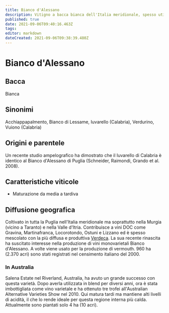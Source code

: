 ```yaml
---
title: Bianco d'Alessano
description: Vitigno a bacca bianca dell'Italia meridionale, spesso utilizzato in blend con la Verdeca. Gode di un certo successo anche in Australia.
published: true
date: 2021-09-06T09:40:16.463Z
tags: 
editor: markdown
dateCreated: 2021-09-06T09:38:39.480Z
---
```


# Bianco d'Alessano

## Bacca
Bianca

## Sinonimi
Acchiappapalmento, Bianco di Lessame, Iuvarello (Calabria), Verdurino, Vuiono (Calabria)

## Origini e parentele
Un recente studio ampelografico ha dimostrato che il Iuvarello di Calabria è identico al Bianco d'Alessano di Puglia (Schneider, Raimondi, Grando et al. 2008).

## Caratteristiche viticole

- Maturazione da media a tardiva

## Diffusione geografica

Coltivato in tutta la Puglia nell'Italia meridionale ma soprattutto nella Murgia (vicino a Taranto) e nella Valle d'Itria. Contribuisce a vini DOC come Gravina, Martinafranca, Locorotondo, Ostuni e Lizzano ed è spesso mescolato con la più diffusa e produttiva [Verdeca](/vitigni/bacca-bianca/verdeca). La sua recente rinascita ha suscitato interesse nella produzione di vini monovarietali Bianco d'Alessano. A volte viene usato per la produzione di vermouth. 960 ha (2.370 acri) sono stati registrati nel censimento italiano del 2000.

### In Australia

Salena Estate nel Riverland, Australia, ha avuto un grande successo con questa varietà. Dopo averla utilizzata in blend per diversi anni, ora è stata imbottigliata come vino varietale e ha ottenuto tre trofei all'Australian Alternative Varieties Show nel 2010. Qui matura tardi ma mantiene alti livelli di acidità, il che lo rende ideale per questa regione interna più calda. Attualmente sono piantati solo 4 ha (10 acri).


